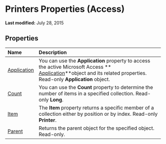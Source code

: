 
# Printers Properties (Access)

 **Last modified:** July 28, 2015


## Properties



|**Name**|**Description**|
|:-----|:-----|
| [Application](45fdff4e-6408-17c1-e24d-a4a20c9f472a.md)|You can use the  **Application** property to access the active Microsoft Access ** [Application](aefb0713-97e6-e2c7-e530-8fd2e1316a55.md)**object and its related properties. Read-only  **Application** object.|
| [Count](d9b60560-200f-9e44-4ec0-3becd14df560.md)|You can use the  **Count** property to determine the number of items in a specified collection. Read-only **Long**.|
| [Item](ffd005a4-bf9f-906f-5250-d915834d32b1.md)|The  **Item** property returns a specific member of a collection either by position or by index. Read-only **Printer**.|
| [Parent](60cd2e92-97d1-2bba-1706-6e7dc06a5548.md)|Returns the parent object for the specified object. Read-only.|

